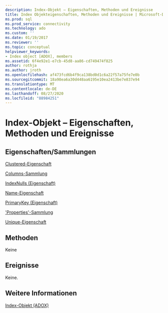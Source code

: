 ```yaml
---
description: Index-Objekt – Eigenschaften, Methoden und Ereignisse
title: Index Objekteigenschaften, Methoden und Ereignisse | Microsoft-Dokumentation
ms.prod: sql
ms.prod_service: connectivity
ms.technology: ado
ms.custom: ''
ms.date: 01/19/2017
ms.reviewer: ''
ms.topic: conceptual
helpviewer_keywords:
- Index object [ADOX], members
ms.assetid: 6f4e92e1-e7cb-45d8-aa86-cd749474f825
author: rothja
ms.author: jroth
ms.openlocfilehash: af473fcd6b4f9ca138bd0d1c6a22f57a75fe7e0b
ms.sourcegitcommit: 18a98ea6a30d448aa6195e10ea2413be7e837e94
ms.translationtype: MT
ms.contentlocale: de-DE
ms.lasthandoff: 08/27/2020
ms.locfileid: "88984251"
---
```

# <a name="index-object-properties-methods-and-events"></a>Index-Objekt – Eigenschaften, Methoden und Ereignisse
## <a name="propertiescollections"></a>Eigenschaften/Sammlungen  
 [Clustered-Eigenschaft](./clustered-property-adox.md)  
  
 [Columns-Sammlung](./columns-collection-adox.md)  
  
 [IndexNulls (Eigenschaft)](./indexnulls-property-adox.md)  
  
 [Name-Eigenschaft](./name-property-adox.md)  
  
 [PrimaryKey (Eigenschaft)](./primarykey-property-adox.md)  
  
 ['Properties'-Sammlung](../ado-api/properties-collection-ado.md)  
  
 [Unique-Eigenschaft](./unique-property-adox.md)  
  
## <a name="methods"></a>Methoden  
 Keine  
  
## <a name="events"></a>Ereignisse  
 Keine.  
  
## <a name="see-also"></a>Weitere Informationen  
 [Index-Objekt (ADOX)](./index-object-adox.md)